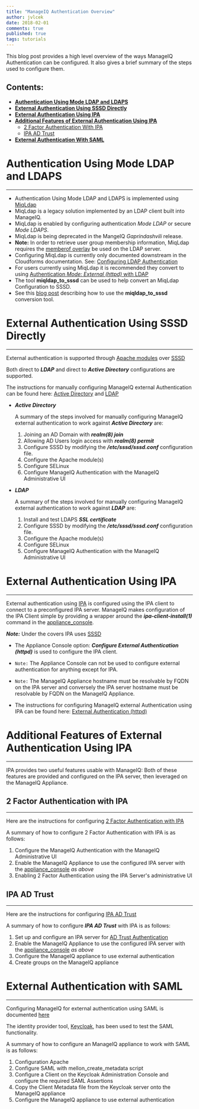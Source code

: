 ```yaml
---
title: "ManageIQ Authentication Overview"
author: jvlcek
date: 2018-02-01
comments: true
published: true
tags: tutorials
---
```


This blog post provides a high level overview of the ways ManageIQ Authentication can be configured.
It also gives a brief summary of the steps used to configure them.

**Contents:**
---------------------------------------------------------------------
- [**Authentication Using Mode LDAP and LDAPS**](#authentication-using-mode-ldap-and-ldaps)
- [**External Authentication Using SSSD Directly**](#external-authentication-using-sssd-directly)
- [**External Authentication Using IPA**](#external-authentication-using-ipa)
- [**Additional Features of External Authentication Using IPA**](#additional-features-of-external-authentication-using-ipa)
  + [2 Factor Authentication With IPA](#2-factor-authentication-with-ipa)
  + [IPA AD Trust](#ipa-ad-trust)
- [**External Authentication With SAML**](#external-authentication-with-saml)

# Authentication Using Mode LDAP and LDAPS
---------------------------------------------------------------------

  + Authentication Using Mode LDAP and LDAPS is implemented using [MiqLdap](https://github.com/ManageIQ/manageiq/blob/master/lib/miq_ldap.rb)
  + MiqLdap is a legacy solution implemented by an LDAP client built into ManageIQ.
  + MiqLdap is enabled by configuring authentication *Mode LDAP* or secure *Mode LDAPS*.
  + MiqLdap is being deprecated in the MangeIQ *Gaprindashvili* release.
  + **Note:** In order to retrieve user group membership information, MiqLdap requires the
  [memberof overlay](https://technicalnotes.wordpress.com/2014/04/19/openldap-setup-with-memberof-overlay/) 
   be used on the LDAP server.
  + Configuring MiqLdap is currently only documented downstream in the Cloudforms documentation. See: [Configuring LDAP Authentication](https://access.redhat.com/documentation/en-us/red_hat_cloudforms/4.6-beta/html/general_configuration/configuration#ldap_settings)
  + For users currently using MiqLdap it is recommended they convert to using [Authentication *Mode: External (httpd)* with LDAP](http://manageiq.org/docs/reference/latest/auth/ldap)
  + The tool **miqldap_to_sssd** can be used to help convert an MiqLdap Configuration to SSSD.
  + See this [blog post](/blog/2017/09/miqldap-to-sssd/) describing how to use the **miqldap_to_sssd** conversion tool.

# External Authentication Using SSSD Directly
---------------------------------------------------------------------

  External authentication is supported through
  [Apache modules](http://httpd.apache.org/modules/)  over
  [SSSD](https://docs-old.fedoraproject.org/en-US/Fedora/16/html/System_Administrators_Guide/chap-SSSD_User_Guide-Introduction.html)


  Both direct to ***LDAP*** and direct to ***Active Directory*** configurations are supported.

  The instructions for manually configuring ManageIQ external Authentication can be found here:
  [Active Directory](http://manageiq.org/docs/reference/latest/auth/active_directory) and
  [LDAP](http://manageiq.org/docs/reference/latest/auth/ldap)

  + ***Active Directory***

    A summary of the steps involved for manually configuring ManageIQ external authentication to work against ***Active Directory*** are:

    1. Joining an AD Domain with ***realm(8) join***
    1. Allowing AD Users login access with ***realm(8) permit***
    1. Configure SSSD by modifying the ***/etc/sssd/sssd.conf*** configuration file.
    1. Configure the Apache module(s)
    1. Configure SELinux
    1. Configure ManageIQ Authentication with the ManageIQ Administrative UI 

  + ***LDAP***

    A summary of the steps involved for manually configuring ManageIQ external authentication to work against ***LDAP*** are:

    1. Install and test LDAPS ***SSL certificate***
    1. Configure SSSD by modifying the ***/etc/sssd/sssd.conf*** configuration file.
    1. Configure the Apache module(s)
    1. Configure SELinux
    1. Configure ManageIQ Authentication with the ManageIQ Administrative UI 

# External Authentication Using IPA
---------------------------------------------------------------------

  External authentication using [IPA](https://www.freeipa.org/page/About) is configured using the IPA client to connect
  to a preconfigured IPA server. ManageIQ makes configuration of the IPA Client simple by providing a wrapper around
  the ***ipa-client-install(1)*** command in the [appliance_console](https://github.com/ManageIQ/manageiq-appliance_console).

  ***Note:*** Under the covers IPA uses [SSSD](https://docs-old.fedoraproject.org/en-US/Fedora/16/html/System_Administrators_Guide/chap-SSSD_User_Guide-Introduction.html)

  + The Appliance Console option: ***Configure External Authentication (httpd)*** is used to configure the IPA client.

  + `Note:` The Appliance Console can not be used to configure external authentication for anything except for IPA.

  + `Note:` The ManageIQ Appliance hostname must be resolvable by FQDN on the IPA server and conversely the IPA
  server hostname must be resolvable by FQDN on the ManageIQ Appliance.

  + The instructions for configuring ManageIQ external Authentication using IPA can be found here:
    [External Authentication (httpd)](http://manageiq.org/docs/guides/external_auth)

# Additional Features of External Authentication Using IPA
---------------------------------------------------------------------

  IPA provides two useful features usable with ManageIQ:
  Both of these features are provided and configured on the IPA server, then leveraged on the ManageIQ Appliance.

## 2 Factor Authentication with IPA
---------------------------------------------------------------------

Here are the instructions for configuring [2 Factor Authentication with IPA](http://manageiq.org/docs/reference/latest/auth/ipa_2fa)

A summary of how to configure 2 Factor Authentication with IPA is as follows:

  1. Configure the ManageIQ Authentication with the ManageIQ Administrative UI 
  1. Enable the ManageIQ Appliance to use the configured IPA server with the [appliance_console](https://github.com/ManageIQ/manageiq-appliance_console) *as above*
  1. Enabling 2 Factor Authentication using the IPA Server's administrative UI

## IPA AD Trust
---------------------------------------------------------------------

Here are the instructions for configuring [IPA AD Trust](http://manageiq.org/docs/reference/latest/auth/ipa_ad_trust)

A summary of how to configure ***IPA AD Trust*** with IPA is as follows:

  1. Set up and configure an IPA server for [AD Trust Authentication](https://www.freeipa.org/page/Active_Directory_trust_setup)
  1. Enable the ManageIQ Appliance to use the configured IPA server with the [appliance_console](https://github.com/ManageIQ/manageiq-appliance_console) *as above*
  1. Configure the ManageIQ appliance to use external authentication
  1. Create groups on the ManageIQ appliance

# External Authentication with SAML
---------------------------------------------------------------------

  Configuring ManageIQ for external authentication using SAML is documented [here](http://manageiq.org/docs/reference/latest/auth/saml)

  The identity provider tool, [Keycloak](http://www.keycloak.org/), has been used to test the SAML functionality.

  A summary of how to configure an ManageIQ appliance to work with SAML is as follows:

  1. Configuration Apache 
  1. Configure SAML with mellon_create_metadata script
  1. Configure a Client on the Keycloak Administration Console and configure the required SAML Assertions
  1. Copy the Client Metadata file from the Keycloak server onto the ManageIQ appliance
  1. Configure the ManageIQ appliance to use external authentication

